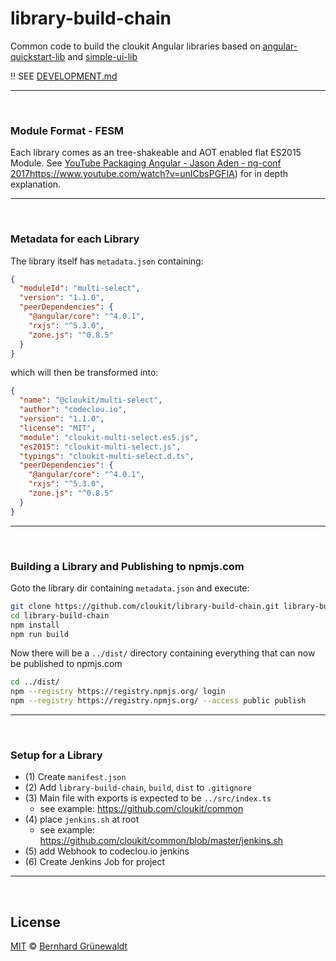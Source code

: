 # library-build-chain

Common code to build the cloukit Angular libraries based on [angular-quickstart-lib](https://github.com/filipesilva/angular-quickstart-lib) and [simple-ui-lib](https://github.com/jasonaden/simple-ui-lib)

:bangbang: SEE [DEVELOPMENT.md](./DEVELOPMENT.md)

-----

&nbsp;

### Module Format - FESM

Each library comes as an tree-shakeable and AOT enabled flat ES2015 Module.
See [YouTube Packaging Angular - Jason Aden - ng-conf 2017]()https://www.youtube.com/watch?v=unICbsPGFIA) for in depth explanation.

-----

&nbsp;

### Metadata for each Library

The library itself has `metadata.json` containing:

```json
{
  "moduleId": "multi-select",
  "version": "1.1.0",
  "peerDependencies": {
    "@angular/core": "^4.0.1",
    "rxjs": "^5.3.0",
    "zone.js": "^0.8.5"
  }
}
```

which will then be transformed into:

```json
{
  "name": "@cloukit/multi-select",
  "author": "codeclou.io",
  "version": "1.1.0",
  "license": "MIT",
  "module": "cloukit-multi-select.es5.js",
  "es2015": "cloukit-multi-select.js",
  "typings": "cloukit-multi-select.d.ts",
  "peerDependencies": {
    "@angular/core": "^4.0.1",
    "rxjs": "^5.3.0",
    "zone.js": "^0.8.5"
  }
}
```

-----

&nbsp;

### Building a Library and Publishing to npmjs.com

Goto the library dir containing `metadata.json` and execute:

```bash
git clone https://github.com/cloukit/library-build-chain.git library-build-chain
cd library-build-chain
npm install
npm run build
```

Now there will be a `../dist/` directory containing everything that can now be published to npmjs.com

```bash
cd ../dist/
npm --registry https://registry.npmjs.org/ login
npm --registry https://registry.npmjs.org/ --access public publish
```
-----

&nbsp;

### Setup for a Library

  * (1) Create `manifest.json`
  * (2) Add `library-build-chain`, `build`, `dist` to `.gitignore`
  * (3) Main file with exports is expected to be `../src/index.ts` 
    * see example: https://github.com/cloukit/common
  * (4) place `jenkins.sh` at root
    * see example: https://github.com/cloukit/common/blob/master/jenkins.sh
  * (5) add Webhook to codeclou.io jenkins
  * (6) Create Jenkins Job for project

-----

&nbsp;

## License

[MIT](./LICENSE) © [Bernhard Grünewaldt](https://github.com/clouless)
